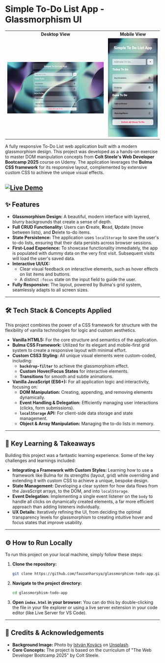 # Simple To-Do List App - Glassmorphism UI

<table align="center">
  <tr>
    <td align="center"><strong>Desktop View</strong></td>
    <td align="center"><strong>Mobile View</strong></td>
  </tr>
  <tr>
    <td><img src="./screenshots/desktop-layout.jpeg" alt="Desktop Layout of the To-Do App" width="400"></td>
    <td><img src="./screenshots/mobile-layout.jpg" alt="Mobile Layout of the To-Do App" width="200"></td>
  </tr>
</table>

A fully responsive To-Do List web application built with a modern glassmorphism design. This project was developed as a hands-on exercise to master DOM manipulation concepts from **Colt Steele's Web Developer Bootcamp 2025** course on Udemy. The application leverages the **Bulma CSS framework** for its responsive layout, complemented by extensive custom CSS to achieve the unique visual effects.

[![Live Demo](https://img.shields.io/badge/Live-Demo-brightgreen?style=for-the-badge)](https://fauzanharsya.github.io/glassmorphism-todo-app/)
---

## ✨ Features

- **Glassmorphism Design:** A beautiful, modern interface with layered, blurry backgrounds that create a sense of depth.
- **Full CRUD Functionality:** Users can **C**reate, **R**ead, **U**pdate (move between lists), and **D**elete to-do items.
- **State Persistence:** The application uses `localStorage` to save the user's to-do lists, ensuring that their data persists across browser sessions.
- **First-Load Experience:** To showcase functionality immediately, the app is populated with dummy data on the very first visit. Subsequent visits will load the user's saved data.
- **Interactive UI/UX:**
  - Clear visual feedback on interactive elements, such as hover effects on list items and buttons.
  - A distinct `:focus` state on the input field to guide the user.
- **Fully Responsive:** The layout, powered by Bulma's grid system, seamlessly adapts to all screen sizes.

---

## 🛠️ Tech Stack & Concepts Applied

This project combines the power of a CSS framework for structure with the flexibility of vanilla technologies for logic and custom aesthetics.

- **Vanilla HTML5:** For the core structure and semantics of the application.
- **Bulma CSS Framework:** Utilized for its elegant and mobile-first grid system to create a responsive layout with minimal effort.
- **Custom CSS3 Styling:** All unique visual elements were custom-coded, including:
  - **`backdrop-filter`** to achieve the glassmorphism effect.
  - **Custom Hover/Focus States** for interactive elements.
  - **Transitions** for smooth and subtle animations.
- **Vanilla JavaScript (ES6+):** For all application logic and interactivity, focusing on:
  - **DOM Manipulation:** Creating, appending, and removing elements dynamically.
  - **Event Handling & Delegation:** Efficiently managing user interactions (clicks, form submissions).
  - **`localStorage` API:** For client-side data storage and state management.
  - **Object & Array Manipulation:** Managing the to-do lists in memory.

---

## 🚀 Key Learning & Takeaways

Building this project was a fantastic learning experience. Some of the key challenges and learnings included:

- **Integrating a Framework with Custom Styles:** Learning how to use a framework like Bulma for its strengths (layout, grid) while overriding and extending it with custom CSS to achieve a unique, bespoke design.
- **State Management:** Developing a clear system for how data flows from the JavaScript arrays, to the DOM, and into `localStorage`.
- **Event Delegation:** Implementing a single event listener on the `body` to handle all clicks on dynamically created elements, a far more efficient approach than adding listeners individually.
- **UX Details:** Iteratively refining the UI, from deciding the optimal transparency levels for glassmorphism to creating intuitive hover and focus states that improve usability.

---

## ⚙️ How to Run Locally

To run this project on your local machine, simply follow these steps:

1.  **Clone the repository:**
    ```bash
    git clone https://github.com/fauzanharsya/glassmorphism-todo-app.git
    ```

2.  **Navigate to the project directory:**
    ```bash
    cd glassmorphism-todo-app
    ```

3.  **Open `index.html` in your browser:**
    You can do this by double-clicking the file in your file explorer or using a live server extension in your code editor (like Live Server for VS Code).

---

## 🙏 Credits & Acknowledgements

- **Background Image:** Photo by [István Kovács](https://unsplash.com/@pisti24?utm_content=creditCopyText&utm_medium=referral&utm_source=unsplash) on [Unsplash](https://unsplash.com/photos/a-close-up-of-a-blue-light-XkwVptYRaRU?utm_content=creditCopyText&utm_medium=referral&utm_source=unsplash).
- **Core Concepts:** The project is based on the curriculum of "The Web Developer Bootcamp 2025" by Colt Steele.
